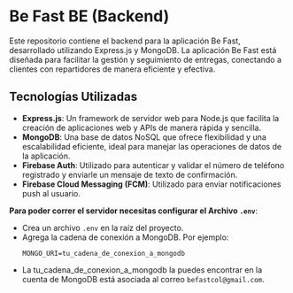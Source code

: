 # Be Fast BE (Backend)

Este repositorio contiene el backend para la aplicación Be Fast, desarrollado utilizando Express.js y MongoDB. La aplicación Be Fast está diseñada para facilitar la gestión y seguimiento de entregas, conectando a clientes con repartidores de manera eficiente y efectiva.

## Tecnologías Utilizadas

- **Express.js**: Un framework de servidor web para Node.js que facilita la creación de aplicaciones web y APIs de manera rápida y sencilla.
- **MongoDB**: Una base de datos NoSQL que ofrece flexibilidad y una escalabilidad eficiente, ideal para manejar las operaciones de datos de la aplicación.
- **Firebase Auth**: Utilizado para autenticar y validar el número de teléfono registrado y enviarle un mensaje de texto de confirmación.
- **Firebase Cloud Messaging (FCM)**: Utilizado para enviar notificaciones push al usuario.

**Para poder correr el servidor necesitas configurar el Archivo `.env`**:

- Crea un archivo `.env` en la raíz del proyecto.
- Agrega la cadena de conexión a MongoDB. Por ejemplo:
  ```
  MONGO_URI=tu_cadena_de_conexion_a_mongodb
  ```
- La tu_cadena_de_conexion_a_mongodb la puedes encontrar en la cuenta de MongoDB está asociada al correo `befastcol@gmail.com`.